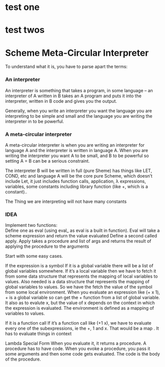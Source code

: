 # test one

# test twos

# Scheme Meta-Circular Interpreter

To understand what it is, you have to parse apart the terms:

### An interpreter 
An interpreter is something that takes a program, in some language – an interpreter of A written in B takes an A program and puts it into the interpreter, written in B code and gives you the output.

Generally, when you write an interpreter you want the language you are interpreting to be simple and small and the language you are writing the interpreter in to be powerful.  

### A meta-circular interpreter 
A meta-circular interpreter is when you are writing an interpreter for language A and the interpreter is written in language A.  When you are writing the interpreter you want A to be small, and B to be powerful so setting A = B can be a serious constraint.

The interpreter B will be written in full (pure Sheme)  has things like LET, COND, etc and language
A  will be the core pure Scheme, which doesn’t include Let, it just includes function calls, application, λ expressions, variables, some constants including library function (like +, which is a constant).. 

The Thing we are interpreting will not have many constants

### IDEA
Implement two functions:  
Define one as eval (using eval_ as eval is a built in function).  Eval will take a scheme expression and return the value evaluated
Define a second called apply.  Apply takes a procedure and list of args and returns the result of applying the procedure to the arguments

Start with some easy cases.  

If the expression is a symbol
If it is a global variable there will be a list of global variables somewhere.  If it’s a local variable then we have to fetch it from some data structure that represents the mapping of local variables to values.  Also needed is a data structure that represents the mapping of global variables to values.  So we have the fetch the value of the symbol from some local environment.  When you evaluate an expression like (+ x 1),  + is a global variable so can get the + function from a list of global variable. It also as to evalute x, but the value of x depends on the context in which the expression is evaluated.  The environment is defined as a mapping of variables to values.

If it is a function call
If it’s a function call like (+1 x), we have to evaluate every one of the subexpressions, ie the +, 1 and x.  That would be a map . It has to evaluate things in context	

Lambda Special Form
When you evaluate it, it returns a procedure.  A procedure has to have code. When you evoke a procedure, you pass it some arguments and then some code gets evaluated.  The code is the body of the procedure.  

